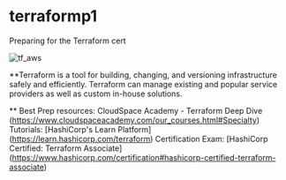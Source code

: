 # terraformp1
Preparing for the Terraform cert 

![tf_aws](https://user-images.githubusercontent.com/69487555/175694915-ed0f961e-7c18-4959-8f14-bd8249b7f9d7.png)


**Terraform is a tool for building, changing, and versioning infrastructure safely and efficiently. Terraform can manage existing and popular service providers as well as custom in-house solutions.

** Best Prep resources: CloudSpace Academy - Terraform Deep Dive (https://www.cloudspaceacademy.com/our_courses.html#Specialty)
Tutorials:  [HashiCorp's Learn Platform] (https://learn.hashicorp.com/terraform)
Certification Exam: [HashiCorp Certified: Terraform Associate] (https://www.hashicorp.com/certification#hashicorp-certified-terraform-associate)
